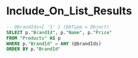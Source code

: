 # Include_On_List_Results

```sql
-- @brandIds={ '1' } (DbType = Object)
SELECT p."BrandId", p."Name", p."Price"
FROM "Products" AS p
WHERE p."BrandId" = ANY (@brandIds)
ORDER BY p."BrandId"
```
